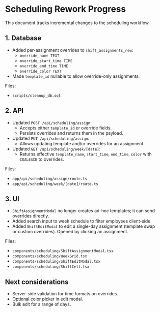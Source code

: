 # Scheduling Rework Progress

This document tracks incremental changes to the scheduling workflow.

## 1. Database
- Added per-assignment overrides to `shift_assignments_new`:
  - `override_name TEXT`
  - `override_start_time TIME`
  - `override_end_time TIME`
  - `override_color TEXT`
- Made `template_id` nullable to allow override-only assignments.

Files:
- `scripts/cleanup_db.sql`

## 2. API
- Updated `POST /api/scheduling/assign`:
  - Accepts either `template_id` or override fields.
  - Persists overrides and returns them in the payload.
- Updated `PUT /api/scheduling/assign`:
  - Allows updating template and/or overrides for an assignment.
- Updated `GET /api/scheduling/week/[date]`:
  - Returns effective `template_name`, `start_time`, `end_time`, `color` with `COALESCE` to overrides.

Files:
- `app/api/scheduling/assign/route.ts`
- `app/api/scheduling/week/[date]/route.ts`

## 3. UI
- `ShiftAssignmentModal` no longer creates ad-hoc templates; it can send overrides directly.
- Added search input to week schedule to filter employees client-side.
- Added `ShiftEditModal` to edit a single-day assignment (template swap or custom overrides). Opened by clicking an assignment.

Files:
- `components/scheduling/ShiftAssignmentModal.tsx`
- `components/scheduling/WeekGrid.tsx`
- `components/scheduling/ShiftEditModal.tsx`
- `components/scheduling/ShiftCell.tsx`

## Next considerations
- Server-side validation for time formats on overrides.
- Optional color picker in edit modal.
- Bulk edit for a range of days.


